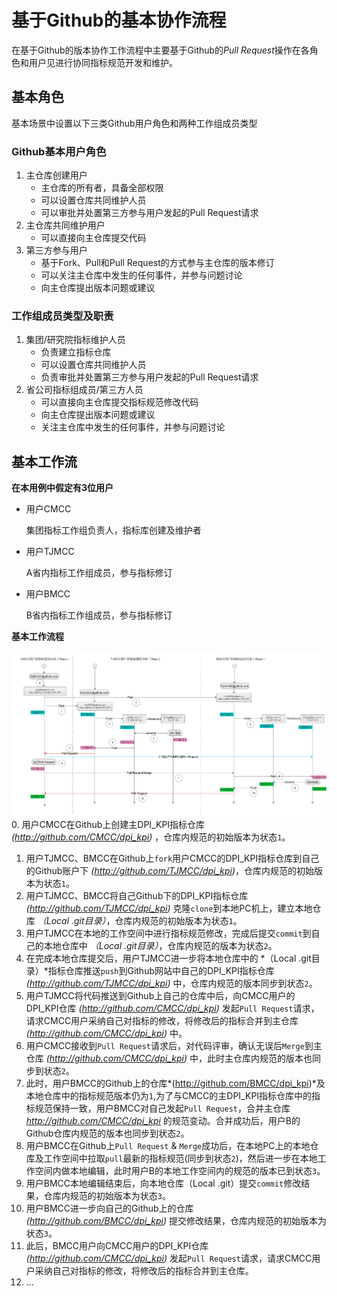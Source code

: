 # 基于Github的基本协作流程

在基于Github的版本协作工作流程中主要基于Github的*Pull Request*操作在各角色和用户见进行协同指标规范开发和维护。

## 基本角色
基本场景中设置以下三类Github用户角色和两种工作组成员类型
### Github基本用户角色
1. 主仓库创建用户
    * 主仓库的所有者，具备全部权限
    * 可以设置仓库共同维护人员
    * 可以审批并处置第三方参与用户发起的Pull Request请求
2. 主仓库共同维护用户
    * 可以直接向主仓库提交代码
3. 第三方参与用户
    * 基于Fork、Pull和Pull Request的方式参与主仓库的版本修订
    * 可以关注主仓库中发生的任何事件，并参与问题讨论
    * 向主仓库提出版本问题或建议
### 工作组成员类型及职责
1. 集团/研究院指标维护人员
    * 负责建立指标仓库
    * 可以设置仓库共同维护人员
    * 负责审批并处置第三方参与用户发起的Pull Request请求
2. 省公司指标组成员/第三方人员
    * 可以直接向主仓库提交指标规范修改代码
    * 向主仓库提出版本问题或建议
    * 关注主仓库中发生的任何事件，并参与问题讨论
    
## 基本工作流

**在本用例中假定有3位用户** 

* 用户CMCC

    集团指标工作组负责人，指标库创建及维护者

* 用户TJMCC

    A省内指标工作组成员，参与指标修订
    
* 用户BMCC

    B省内指标工作组成员，参与指标修订
    
**基本工作流程** 
 
![基本工作流程](../imgs/image_workflow_pull_merge.png)
0. 用户CMCC在Github上创建主DPI_KPI指标仓库 *(http://github.com/CMCC/dpi_kpi)* ，仓库内规范的初始版本为状态`1`。
1. 用户TJMCC、BMCC在Github上`fork`用户CMCC的DPI_KPI指标仓库到自己的Github账户下 *(http://github.com/TJMCC/dpi_kpi)*，仓库内规范的初始版本为状态`1`。
2. 用户TJMCC、BMCC将自己Github下的DPI_KPI指标仓库 *(http://github.com/TJMCC/dpi_kpi)* 克隆`clone`到本地PC机上，建立本地仓库 *（Local .git目录）*，仓库内规范的初始版本为状态`1`。
3. 用户TJMCC在本地的工作空间中进行指标规范修改，完成后提交`commit`到自己的本地仓库中 *（Local .git目录）*，仓库内规范的版本为状态`2`。
4. 在完成本地仓库提交后，用户TJMCC进一步将本地仓库中的 *（Local .git目录）*指标仓库推送`push`到Github网站中自己的DPI_KPI指标仓库 *(http://github.com/TJMCC/dpi_kpi)* 中，仓库内规范的版本同步到状态`2`。
5. 用户TJMCC将代码推送到Github上自己的仓库中后，向CMCC用户的DPI_KPI仓库 *(http://github.com/CMCC/dpi_kpi)* 发起`Pull Request`请求，请求CMCC用户采纳自己对指标的修改，将修改后的指标合并到主仓库  *(http://github.com/CMCC/dpi_kpi)* 中。
6. 用户CMCC接收到`Pull Request`请求后，对代码评审，确认无误后`Merge`到主仓库 *(http://github.com/CMCC/dpi_kpi)* 中，此时主仓库内规范的版本也同步到状态`2`。
7. 此时，用户BMCC的Github上的仓库*(http://github.com/BMCC/dpi_kpi)*及本地仓库中的指标规范版本仍为`1`,为了与CMCC的主DPI_KPI指标仓库中的指标规范保持一致，用户BMCC对自己发起`Pull Request`，合并主仓库 *http://github.com/CMCC/dpi_kpi* 的规范变动。合并成功后，用户B的Github仓库内规范的版本也同步到状态`2`。
8. 用户BMCC在Github上`Pull Request` & `Merge`成功后，在本地PC上的本地仓库及工作空间中拉取`pull`最新的指标规范(同步到状态`2`)，然后进一步在本地工作空间内做本地编辑，此时用户B的本地工作空间内的规范的版本已到状态`3`。
9. 用户BMCC本地编辑结束后，向本地仓库（Local .git）提交`commit`修改结果，仓库内规范的初始版本为状态`3`。
10. 用户BMCC进一步向自己的Github上的仓库 *(http://github.com/BMCC/dpi_kpi)* 提交修改结果，仓库内规范的初始版本为状态`3`。
11. 此后，BMCC用户向CMCC用户的DPI_KPI仓库 *(http://github.com/CMCC/dpi_kpi)* 发起`Pull Request`请求，请求CMCC用户采纳自己对指标的修改，将修改后的指标合并到主仓库。
12. ...
